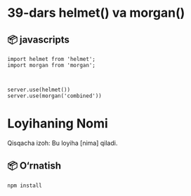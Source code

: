 # 39-dars helmet() va morgan()

## 📦 javascripts

```
import helmet from 'helmet';
import morgan from 'morgan';



server.use(helmet())
server.use(morgan('combined'))
```

# Loyihaning Nomi

Qisqacha izoh: Bu loyiha [nima] qiladi.

## 📦 O‘rnatish

```bash
npm install
```
